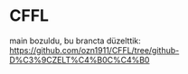 # CFFL
 
main bozuldu, bu brancta düzelttik: https://github.com/ozn1911/CFFL/tree/github-D%C3%9CZELT%C4%B0C%C4%B0
